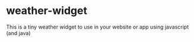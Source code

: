 # weather-widget
This is a tiny weather widget to use in your website or app using javascript (and java)
